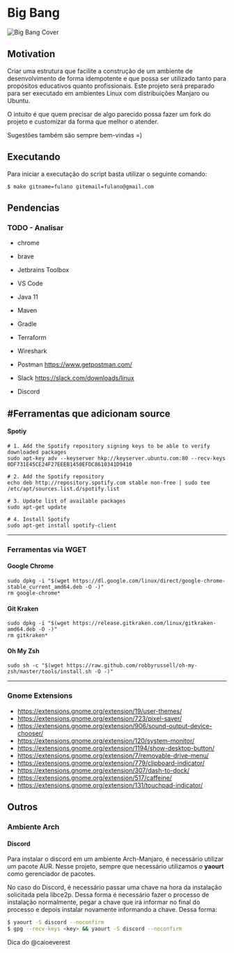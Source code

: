 # Big Bang

![Big Bang Cover](https://p2.trrsf.com/image/fget/cf/460/0/images.terra.com/2018/03/06/o-que-existia-antes-do-big-bang-stephen-hawking-responde.jpg "Big Bang Project Cover")

## Motivation

Criar uma estrutura que facilite a construção de um ambiente de desenvolvimento de forma idempotente e que possa ser utilizado tanto para propósitos educativos quanto profissionais.
Este projeto será preparado para ser executado em ambientes Linux com distribuições Manjaro ou Ubuntu.

O intuito é que quem precisar de algo parecido possa fazer um fork do projeto e customizar da forma que melhor o atender.

Sugestões também são sempre bem-vindas =)

## Executando

Para iniciar a executação do script basta utilizar o seguinte comando:

```shell-script
$ make gitname=fulano gitemail=fulano@gmail.com
```

## Pendencias

### TODO - Analisar
* chrome
* brave

* Jetbrains Toolbox

* VS Code

* Java 11
* Maven
* Gradle

* Terraform

* Wireshark

* Postman 		https://www.getpostman.com/

* Slack              https://slack.com/downloads/linux
* Discord

## #Ferramentas que adicionam source

#### Spotiy
```
# 1. Add the Spotify repository signing keys to be able to verify downloaded packages
sudo apt-key adv --keyserver hkp://keyserver.ubuntu.com:80 --recv-keys 0DF731E45CE24F27EEEB1450EFDC8610341D9410

# 2. Add the Spotify repository
echo deb http://repository.spotify.com stable non-free | sudo tee /etc/apt/sources.list.d/spotify.list

# 3. Update list of available packages
sudo apt-get update

# 4. Install Spotify
sudo apt-get install spotify-client
```

---
### Ferramentas via WGET

#### Google Chrome
```
sudo dpkg -i "$(wget https://dl.google.com/linux/direct/google-chrome-stable_current_amd64.deb -O -)"
rm google-chrome*
```

#### Git Kraken
```
sudo dpkg -i "$(wget https://release.gitkraken.com/linux/gitkraken-amd64.deb -O -)"
rm gitkraken*
```

#### Oh My Zsh
```
sudo sh -c "$(wget https://raw.github.com/robbyrussell/oh-my-zsh/master/tools/install.sh -O -)"
```

---

### Gnome Extensions
- https://extensions.gnome.org/extension/19/user-themes/
- https://extensions.gnome.org/extension/723/pixel-saver/
- https://extensions.gnome.org/extension/906/sound-output-device-chooser/
- https://extensions.gnome.org/extension/120/system-monitor/
- https://extensions.gnome.org/extension/1194/show-desktop-button/
- https://extensions.gnome.org/extension/7/removable-drive-menu/
- https://extensions.gnome.org/extension/779/clipboard-indicator/
- https://extensions.gnome.org/extension/307/dash-to-dock/
- https://extensions.gnome.org/extension/517/caffeine/
- https://extensions.gnome.org/extension/131/touchpad-indicator/

## Outros

### Ambiente Arch

#### Discord

Para instalar o discord em um ambiente Arch-Manjaro, é necessário utilizar um pacote AUR.
Nesse projeto, sempre que necessário utilizamos o **yaourt** como gerenciador de pacotes.

No caso do Discord, é necessário passar uma chave na hora da instalação solicitada pela libce2p.
Dessa forma é necessário fazer o processo de instalação normalmente, pegar a chave que irá informar no final do
processo e depois instalar novamente informando a chave. Dessa forma:

```sh
$ yaourt -S discord --noconfirm
$ gpg --recv-keys <key> && yaourt -S discord --noconfirm
```

Dica do @caioeverest
